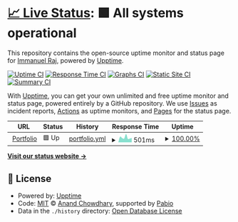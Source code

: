 # [📈 Live Status](https://uptime.immanuelraj.dev): <!--live status--> **🟩 All systems operational**

This repository contains the open-source uptime monitor and status page for [Immanuel Raj](https://iamimmanuelraj.github.io/), powered by [Upptime](https://github.com/upptime/upptime).

[![Uptime CI](https://github.com/iamimmanuelraj/uptime.immanuelraj.dev/workflows/Uptime%20CI/badge.svg)](https://github.com/iamimmanuelraj/uptime.immanuelraj.dev/actions?query=workflow%3A%22Uptime+CI%22)
[![Response Time CI](https://github.com/iamimmanuelraj/uptime.immanuelraj.dev/workflows/Response%20Time%20CI/badge.svg)](https://github.com/iamimmanuelraj/uptime.immanuelraj.dev/actions?query=workflow%3A%22Response+Time+CI%22)
[![Graphs CI](https://github.com/iamimmanuelraj/uptime.immanuelraj.dev/workflows/Graphs%20CI/badge.svg)](https://github.com/iamimmanuelraj/uptime.immanuelraj.dev/actions?query=workflow%3A%22Graphs+CI%22)
[![Static Site CI](https://github.com/iamimmanuelraj/uptime.immanuelraj.dev/workflows/Static%20Site%20CI/badge.svg)](https://github.com/iamimmanuelraj/uptime.immanuelraj.dev/actions?query=workflow%3A%22Static+Site+CI%22)
[![Summary CI](https://github.com/iamimmanuelraj/uptime.immanuelraj.dev/workflows/Summary%20CI/badge.svg)](https://github.com/iamimmanuelraj/uptime.immanuelraj.dev/actions?query=workflow%3A%22Summary+CI%22)

With [Upptime](https://upptime.js.org), you can get your own unlimited and free uptime monitor and status page, powered entirely by a GitHub repository. We use [Issues](https://github.com/iamimmanuelraj/uptime.immanuelraj.dev/issues) as incident reports, [Actions](https://github.com/iamimmanuelraj/uptime.immanuelraj.dev/actions) as uptime monitors, and [Pages](https://uptime.immanuelraj.dev) for the status page.

<!--start: status pages-->
<!-- This summary is generated by Upptime (https://github.com/upptime/upptime) -->
<!-- Do not edit this manually, your changes will be overwritten -->
<!-- prettier-ignore -->
| URL | Status | History | Response Time | Uptime |
| --- | ------ | ------- | ------------- | ------ |
| <img alt="" src="https://icons.duckduckgo.com/ip3/immanuelraj.dev.ico" height="13"> [Portfolio](https://immanuelraj.dev) | 🟩 Up | [portfolio.yml](https://github.com/iamimmanuelraj/uptime.immanuelraj.dev/commits/HEAD/history/portfolio.yml) | <details><summary><img alt="Response time graph" src="./graphs/portfolio/response-time-week.png" height="20"> 501ms</summary><br><a href="https://uptime.immanuelraj.dev/history/portfolio"><img alt="Response time 1038" src="https://img.shields.io/endpoint?url=https%3A%2F%2Fraw.githubusercontent.com%2Fiamimmanuelraj%2Fuptime.immanuelraj.dev%2FHEAD%2Fapi%2Fportfolio%2Fresponse-time.json"></a><br><a href="https://uptime.immanuelraj.dev/history/portfolio"><img alt="24-hour response time 483" src="https://img.shields.io/endpoint?url=https%3A%2F%2Fraw.githubusercontent.com%2Fiamimmanuelraj%2Fuptime.immanuelraj.dev%2FHEAD%2Fapi%2Fportfolio%2Fresponse-time-day.json"></a><br><a href="https://uptime.immanuelraj.dev/history/portfolio"><img alt="7-day response time 501" src="https://img.shields.io/endpoint?url=https%3A%2F%2Fraw.githubusercontent.com%2Fiamimmanuelraj%2Fuptime.immanuelraj.dev%2FHEAD%2Fapi%2Fportfolio%2Fresponse-time-week.json"></a><br><a href="https://uptime.immanuelraj.dev/history/portfolio"><img alt="30-day response time 478" src="https://img.shields.io/endpoint?url=https%3A%2F%2Fraw.githubusercontent.com%2Fiamimmanuelraj%2Fuptime.immanuelraj.dev%2FHEAD%2Fapi%2Fportfolio%2Fresponse-time-month.json"></a><br><a href="https://uptime.immanuelraj.dev/history/portfolio"><img alt="1-year response time 1038" src="https://img.shields.io/endpoint?url=https%3A%2F%2Fraw.githubusercontent.com%2Fiamimmanuelraj%2Fuptime.immanuelraj.dev%2FHEAD%2Fapi%2Fportfolio%2Fresponse-time-year.json"></a></details> | <details><summary><a href="https://uptime.immanuelraj.dev/history/portfolio">100.00%</a></summary><a href="https://uptime.immanuelraj.dev/history/portfolio"><img alt="All-time uptime 94.45%" src="https://img.shields.io/endpoint?url=https%3A%2F%2Fraw.githubusercontent.com%2Fiamimmanuelraj%2Fuptime.immanuelraj.dev%2FHEAD%2Fapi%2Fportfolio%2Fuptime.json"></a><br><a href="https://uptime.immanuelraj.dev/history/portfolio"><img alt="24-hour uptime 100.00%" src="https://img.shields.io/endpoint?url=https%3A%2F%2Fraw.githubusercontent.com%2Fiamimmanuelraj%2Fuptime.immanuelraj.dev%2FHEAD%2Fapi%2Fportfolio%2Fuptime-day.json"></a><br><a href="https://uptime.immanuelraj.dev/history/portfolio"><img alt="7-day uptime 100.00%" src="https://img.shields.io/endpoint?url=https%3A%2F%2Fraw.githubusercontent.com%2Fiamimmanuelraj%2Fuptime.immanuelraj.dev%2FHEAD%2Fapi%2Fportfolio%2Fuptime-week.json"></a><br><a href="https://uptime.immanuelraj.dev/history/portfolio"><img alt="30-day uptime 86.93%" src="https://img.shields.io/endpoint?url=https%3A%2F%2Fraw.githubusercontent.com%2Fiamimmanuelraj%2Fuptime.immanuelraj.dev%2FHEAD%2Fapi%2Fportfolio%2Fuptime-month.json"></a><br><a href="https://uptime.immanuelraj.dev/history/portfolio"><img alt="1-year uptime 94.45%" src="https://img.shields.io/endpoint?url=https%3A%2F%2Fraw.githubusercontent.com%2Fiamimmanuelraj%2Fuptime.immanuelraj.dev%2FHEAD%2Fapi%2Fportfolio%2Fuptime-year.json"></a></details>

<!--end: status pages-->

[**Visit our status website →**](https://uptime.immanuelraj.dev)

## 📄 License

- Powered by: [Upptime](https://github.com/upptime/upptime)
- Code: [MIT](./LICENSE) © [Anand Chowdhary](https://anandchowdhary.com), supported by [Pabio](https://pabio.com)
- Data in the `./history` directory: [Open Database License](https://opendatacommons.org/licenses/odbl/1-0/)
